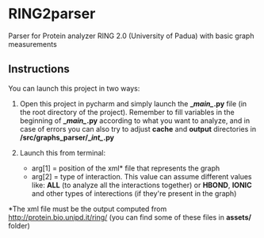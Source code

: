 # RING2parser
Parser for Protein analyzer RING 2.0 (University of Padua) with basic graph measurements

## Instructions
You can launch this project in two ways:

1. Open this project in pycharm and simply launch the __\__main\__.py__ file (in the root directory of the project). 
Remember to fill variables in the beginning of  __\__main\__.py__ according to what you want to analyze, and in case of errors you can also try to adjust __cache__ and __output__ directories in __/src/graphs_parser/\__int\__.py__

2. Launch this from terminal:
    * arg[1] = position of the xml* file that represents the graph
    * arg[2] = type of interaction.
        This value can assume different values like: __ALL__ (to analyze all the interactions together) or __HBOND__, __IONIC__ and other types of interections (if they're present in the graph)


*The xml file must be the output computed from http://protein.bio.unipd.it/ring/ (you can find some of these files in __assets/__ folder)
